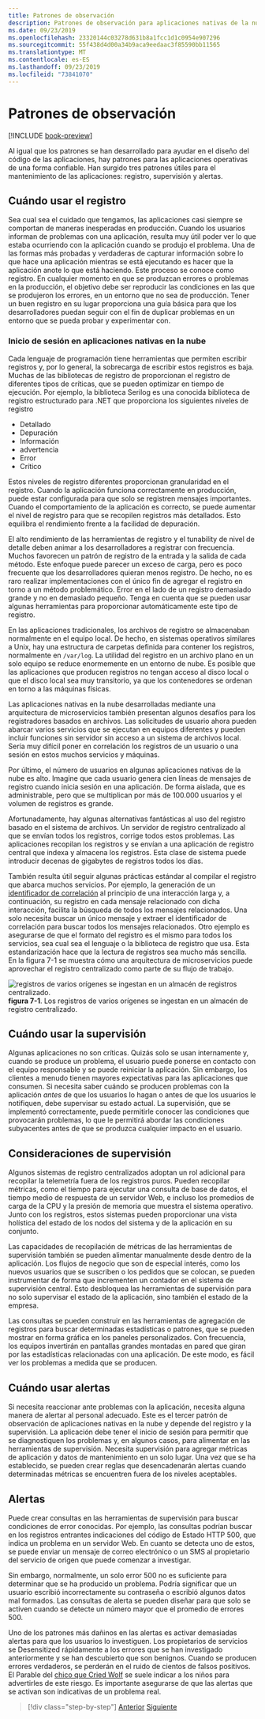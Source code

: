```yaml
---
title: Patrones de observación
description: Patrones de observación para aplicaciones nativas de la nube
ms.date: 09/23/2019
ms.openlocfilehash: 23320144c03278d631b8a1fcc1d1c0954e907296
ms.sourcegitcommit: 55f438d4d00a34b9aca9eedaac3f85590bb11565
ms.translationtype: MT
ms.contentlocale: es-ES
ms.lasthandoff: 09/23/2019
ms.locfileid: "73841070"
---
```

# <a name="observability-patterns"></a>Patrones de observación

[!INCLUDE [book-preview](../../../includes/book-preview.md)]

Al igual que los patrones se han desarrollado para ayudar en el diseño del código de las aplicaciones, hay patrones para las aplicaciones operativas de una forma confiable. Han surgido tres patrones útiles para el mantenimiento de las aplicaciones: registro, supervisión y alertas.

## <a name="when-to-use-logging"></a>Cuándo usar el registro

Sea cual sea el cuidado que tengamos, las aplicaciones casi siempre se comportan de maneras inesperadas en producción. Cuando los usuarios informan de problemas con una aplicación, resulta muy útil poder ver lo que estaba ocurriendo con la aplicación cuando se produjo el problema. Una de las formas más probadas y verdaderas de capturar información sobre lo que hace una aplicación mientras se está ejecutando es hacer que la aplicación anote lo que está haciendo. Este proceso se conoce como registro. En cualquier momento en que se produzcan errores o problemas en la producción, el objetivo debe ser reproducir las condiciones en las que se produjeron los errores, en un entorno que no sea de producción. Tener un buen registro en su lugar proporciona una guía básica para que los desarrolladores puedan seguir con el fin de duplicar problemas en un entorno que se pueda probar y experimentar con.

### <a name="logging-in-cloud-native-applications"></a>Inicio de sesión en aplicaciones nativas en la nube

Cada lenguaje de programación tiene herramientas que permiten escribir registros y, por lo general, la sobrecarga de escribir estos registros es baja. Muchas de las bibliotecas de registro de proporcionan el registro de diferentes tipos de críticas, que se pueden optimizar en tiempo de ejecución. Por ejemplo, la biblioteca Serilog es una conocida biblioteca de registro estructurado para .NET que proporciona los siguientes niveles de registro

* Detallado
* Depuración
* Información
* advertencia
* Error
* Crítico

Estos niveles de registro diferentes proporcionan granularidad en el registro. Cuando la aplicación funciona correctamente en producción, puede estar configurada para que solo se registren mensajes importantes. Cuando el comportamiento de la aplicación es correcto, se puede aumentar el nivel de registro para que se recopilen registros más detallados. Esto equilibra el rendimiento frente a la facilidad de depuración.

El alto rendimiento de las herramientas de registro y el tunability de nivel de detalle deben animar a los desarrolladores a registrar con frecuencia. Muchos favorecen un patrón de registro de la entrada y la salida de cada método. Este enfoque puede parecer un exceso de carga, pero es poco frecuente que los desarrolladores quieran menos registro. De hecho, no es raro realizar implementaciones con el único fin de agregar el registro en torno a un método problemático. Error en el lado de un registro demasiado grande y no en demasiado pequeño. Tenga en cuenta que se pueden usar algunas herramientas para proporcionar automáticamente este tipo de registro.

En las aplicaciones tradicionales, los archivos de registro se almacenaban normalmente en el equipo local. De hecho, en sistemas operativos similares a Unix, hay una estructura de carpetas definida para contener los registros, normalmente en `/var/log`. La utilidad del registro en un archivo plano en un solo equipo se reduce enormemente en un entorno de nube. Es posible que las aplicaciones que producen registros no tengan acceso al disco local o que el disco local sea muy transitorio, ya que los contenedores se ordenan en torno a las máquinas físicas.

Las aplicaciones nativas en la nube desarrolladas mediante una arquitectura de microservicios también presentan algunos desafíos para los registradores basados en archivos. Las solicitudes de usuario ahora pueden abarcar varios servicios que se ejecutan en equipos diferentes y pueden incluir funciones sin servidor sin acceso a un sistema de archivos local. Sería muy difícil poner en correlación los registros de un usuario o una sesión en estos muchos servicios y máquinas.

Por último, el número de usuarios en algunas aplicaciones nativas de la nube es alto. Imagine que cada usuario genera cien líneas de mensajes de registro cuando inicia sesión en una aplicación. De forma aislada, que es administrable, pero que se multiplican por más de 100.000 usuarios y el volumen de registros es grande.

Afortunadamente, hay algunas alternativas fantásticas al uso del registro basado en el sistema de archivos. Un servidor de registro centralizado al que se envían todos los registros, corrige todos estos problemas. Las aplicaciones recopilan los registros y se envían a una aplicación de registro central que indexa y almacena los registros. Esta clase de sistema puede introducir decenas de gigabytes de registros todos los días.

También resulta útil seguir algunas prácticas estándar al compilar el registro que abarca muchos servicios. Por ejemplo, la generación de un [identificador de correlación](https://blog.rapid7.com/2016/12/23/the-value-of-correlation-ids/) al principio de una interacción larga y, a continuación, su registro en cada mensaje relacionado con dicha interacción, facilita la búsqueda de todos los mensajes relacionados. Una solo necesita buscar un único mensaje y extraer el identificador de correlación para buscar todos los mensajes relacionados. Otro ejemplo es asegurarse de que el formato del registro es el mismo para todos los servicios, sea cual sea el lenguaje o la biblioteca de registro que usa. Esta estandarización hace que la lectura de registros sea mucho más sencilla. En la figura 7-1 se muestra cómo una arquitectura de microservicios puede aprovechar el registro centralizado como parte de su flujo de trabajo.

![registros de varios orígenes se ingestan en un almacén de registros centralizado.](./media/centralized-logging.png)
**figura 7-1**. Los registros de varios orígenes se ingestan en un almacén de registro centralizado.

## <a name="when-to-use-monitoring"></a>Cuándo usar la supervisión

Algunas aplicaciones no son críticas. Quizás solo se usan internamente y, cuando se produce un problema, el usuario puede ponerse en contacto con el equipo responsable y se puede reiniciar la aplicación. Sin embargo, los clientes a menudo tienen mayores expectativas para las aplicaciones que consumen. Si necesita saber cuándo se producen problemas con la aplicación *antes* de que los usuarios lo hagan o antes de que los usuarios le notifiquen, debe supervisar su estado actual. La supervisión, que se implementó correctamente, puede permitirle conocer las condiciones que provocarán problemas, lo que le permitirá abordar las condiciones subyacentes antes de que se produzca cualquier impacto en el usuario.

## <a name="monitoring-considerations"></a>Consideraciones de supervisión

Algunos sistemas de registro centralizados adoptan un rol adicional para recopilar la telemetría fuera de los registros puros. Pueden recopilar métricas, como el tiempo para ejecutar una consulta de base de datos, el tiempo medio de respuesta de un servidor Web, e incluso los promedios de carga de la CPU y la presión de memoria que muestra el sistema operativo. Junto con los registros, estos sistemas pueden proporcionar una vista holística del estado de los nodos del sistema y de la aplicación en su conjunto.

Las capacidades de recopilación de métricas de las herramientas de supervisión también se pueden alimentar manualmente desde dentro de la aplicación. Los flujos de negocio que son de especial interés, como los nuevos usuarios que se suscriben o los pedidos que se colocan, se pueden instrumentar de forma que incrementen un contador en el sistema de supervisión central. Esto desbloquea las herramientas de supervisión para no solo supervisar el estado de la aplicación, sino también el estado de la empresa.

Las consultas se pueden construir en las herramientas de agregación de registros para buscar determinadas estadísticas o patrones, que se pueden mostrar en forma gráfica en los paneles personalizados. Con frecuencia, los equipos invertirán en pantallas grandes montadas en pared que giran por las estadísticas relacionadas con una aplicación. De este modo, es fácil ver los problemas a medida que se producen.

## <a name="when-to-use-alerts"></a>Cuándo usar alertas

Si necesita reaccionar ante problemas con la aplicación, necesita alguna manera de alertar al personal adecuado. Este es el tercer patrón de observación de aplicaciones nativas en la nube y depende del registro y la supervisión. La aplicación debe tener el inicio de sesión para permitir que se diagnostiquen los problemas y, en algunos casos, para alimentar en las herramientas de supervisión. Necesita supervisión para agregar métricas de aplicación y datos de mantenimiento en un solo lugar. Una vez que se ha establecido, se pueden crear reglas que desencadenarán alertas cuando determinadas métricas se encuentren fuera de los niveles aceptables.

## <a name="alerts"></a>Alertas

Puede crear consultas en las herramientas de supervisión para buscar condiciones de error conocidas. Por ejemplo, las consultas podrían buscar en los registros entrantes indicaciones del código de Estado HTTP 500, que indica un problema en un servidor Web. En cuanto se detecta uno de estos, se puede enviar un mensaje de correo electrónico o un SMS al propietario del servicio de origen que puede comenzar a investigar.

Sin embargo, normalmente, un solo error 500 no es suficiente para determinar que se ha producido un problema. Podría significar que un usuario escribió incorrectamente su contraseña o escribió algunos datos mal formados. Las consultas de alerta se pueden diseñar para que solo se activen cuando se detecte un número mayor que el promedio de errores 500.

Uno de los patrones más dañinos en las alertas es activar demasiadas alertas para que los usuarios lo investiguen. Los propietarios de servicios se Desensitized rápidamente a los errores que se han investigado anteriormente y se han descubierto que son benignos. Cuando se producen errores verdaderos, se perderán en el ruido de cientos de falsos positivos. El Parable del [chico que Cried Wolf](https://en.wikipedia.org/wiki/The_Boy_Who_Cried_Wolf) se suele indicar a los niños para advertirles de este riesgo. Es importante asegurarse de que las alertas que se activan son indicativas de un problema real.

>[!div class="step-by-step"]
>[Anterior](monitoring-health.md)
>[Siguiente](logging-with-elastic-stack.md)
